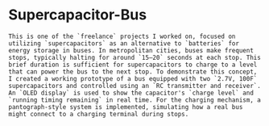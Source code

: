 # Supercapacitor-Bus

    This is one of the `freelance` projects I worked on, focused on utilizing `supercapacitors` as an alternative to `batteries` for energy storage in buses. In metropolitan cities, buses make frequent stops, typically halting for around `15–20` seconds at each stop. This brief duration is sufficient for supercapacitors to charge to a level that can power the bus to the next stop. To demonstrate this concept, I created a working prototype of a bus equipped with two `2.7V, 100F` supercapacitors and controlled using an `RC transmitter and receiver`. An `OLED display` is used to show the capacitor's `charge level` and `running timing remaining` in real time. For the charging mechanism, a pantograph-style system is implemented, simulating how a real bus might connect to a charging terminal during stops.
